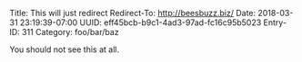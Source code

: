 Title: This will just redirect
Redirect-To: http://beesbuzz.biz/
Date: 2018-03-31 23:19:39-07:00
UUID: eff45bcb-b9c1-4ad3-97ad-fc16c95b5023
Entry-ID: 311
Category: foo/bar/baz

You should not see this at all.
